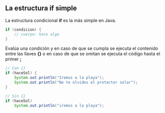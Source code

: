 
## La estructura if simple
La estructura condicional **if**  es la más simple en Java.

```java
if (condicion) {
    // cuerpo: hace algo
}
```
Evalúa una condición y en caso de que se cumpla se ejecuta el contenido entre las llaves **{}** o en caso de que se omitan se ejecuta el código hasta el primer **;**

```java
// Con {}
if (haceSol) {
    System.out.println("Iremos a la playa");
    System.out.println("No te olvides el protector solar");
}

// Sin {}
if (haceSol)
    System.out.println("iremos a la playa");
```
